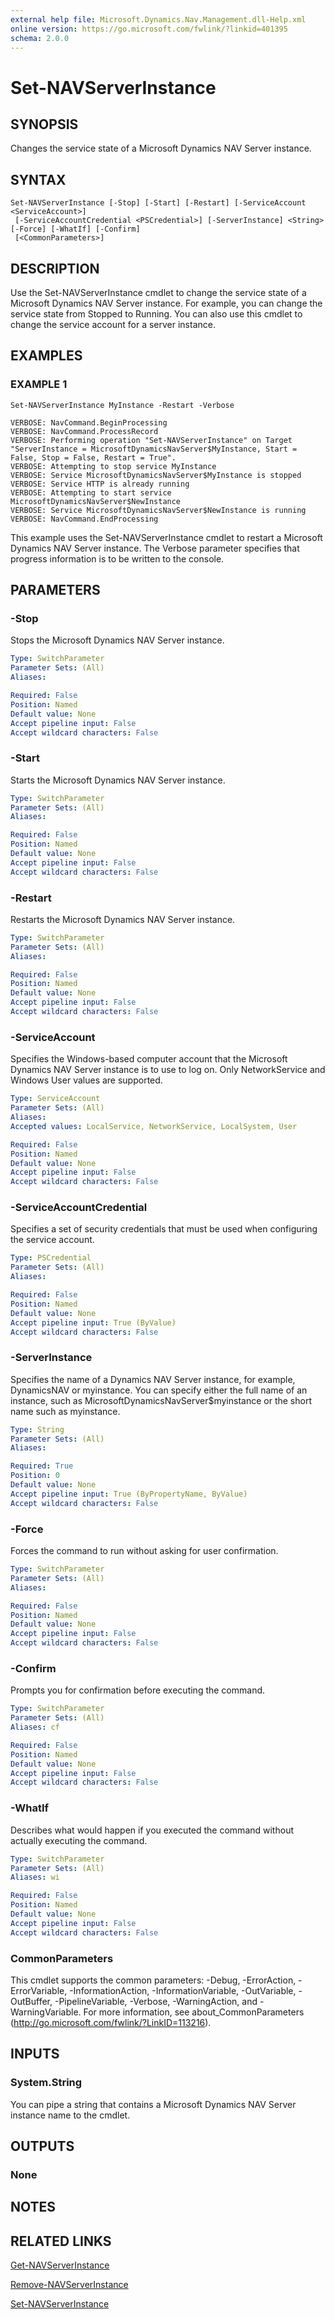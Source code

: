 ```yaml
---
external help file: Microsoft.Dynamics.Nav.Management.dll-Help.xml
online version: https://go.microsoft.com/fwlink/?linkid=401395
schema: 2.0.0
---
```


# Set-NAVServerInstance

## SYNOPSIS
Changes the service state of a Microsoft Dynamics NAV Server instance.

## SYNTAX

```
Set-NAVServerInstance [-Stop] [-Start] [-Restart] [-ServiceAccount <ServiceAccount>]
 [-ServiceAccountCredential <PSCredential>] [-ServerInstance] <String> [-Force] [-WhatIf] [-Confirm]
 [<CommonParameters>]
```

## DESCRIPTION
Use the Set-NAVServerInstance cmdlet to change the service state of a Microsoft Dynamics NAV Server instance.
For example, you can change the service state from Stopped to Running.
You can also use this cmdlet to change the service account for a server instance.

## EXAMPLES

### EXAMPLE 1
```
Set-NAVServerInstance MyInstance -Restart -Verbose

VERBOSE: NavCommand.BeginProcessing
VERBOSE: NavCommand.ProcessRecord
VERBOSE: Performing operation "Set-NAVServerInstance" on Target "ServerInstance = MicrosoftDynamicsNavServer$MyInstance, Start = False, Stop = False, Restart = True".
VERBOSE: Attempting to stop service MyInstance
VERBOSE: Service MicrosoftDynamicsNavServer$MyInstance is stopped
VERBOSE: Service HTTP is already running
VERBOSE: Attempting to start service MicrosoftDynamicsNavServer$NewInstance
VERBOSE: Service MicrosoftDynamicsNavServer$NewInstance is running
VERBOSE: NavCommand.EndProcessing
```

This example uses the Set-NAVServerInstance cmdlet to restart a Microsoft Dynamics NAV Server instance.
The Verbose parameter specifies that progress information is to be written to the console.

## PARAMETERS

### -Stop
Stops the Microsoft Dynamics NAV Server instance.

```yaml
Type: SwitchParameter
Parameter Sets: (All)
Aliases: 

Required: False
Position: Named
Default value: None
Accept pipeline input: False
Accept wildcard characters: False
```

### -Start
Starts the Microsoft Dynamics NAV Server instance.

```yaml
Type: SwitchParameter
Parameter Sets: (All)
Aliases: 

Required: False
Position: Named
Default value: None
Accept pipeline input: False
Accept wildcard characters: False
```

### -Restart
Restarts the Microsoft Dynamics NAV Server instance.

```yaml
Type: SwitchParameter
Parameter Sets: (All)
Aliases: 

Required: False
Position: Named
Default value: None
Accept pipeline input: False
Accept wildcard characters: False
```

### -ServiceAccount
Specifies the Windows-based computer account that the Microsoft Dynamics NAV Server instance is to use to log on.
Only NetworkService and Windows User values are supported.

```yaml
Type: ServiceAccount
Parameter Sets: (All)
Aliases: 
Accepted values: LocalService, NetworkService, LocalSystem, User

Required: False
Position: Named
Default value: None
Accept pipeline input: False
Accept wildcard characters: False
```

### -ServiceAccountCredential
Specifies a set of security credentials that must be used when configuring the service account.

```yaml
Type: PSCredential
Parameter Sets: (All)
Aliases: 

Required: False
Position: Named
Default value: None
Accept pipeline input: True (ByValue)
Accept wildcard characters: False
```

### -ServerInstance
Specifies the name of a Dynamics NAV Server instance, for example, DynamicsNAV or myinstance.
You can specify either the full name of an instance, such as MicrosoftDynamicsNavServer$myinstance or the short name such as myinstance.

```yaml
Type: String
Parameter Sets: (All)
Aliases: 

Required: True
Position: 0
Default value: None
Accept pipeline input: True (ByPropertyName, ByValue)
Accept wildcard characters: False
```

### -Force
Forces the command to run without asking for user confirmation.

```yaml
Type: SwitchParameter
Parameter Sets: (All)
Aliases: 

Required: False
Position: Named
Default value: None
Accept pipeline input: False
Accept wildcard characters: False
```

### -Confirm
Prompts you for confirmation before executing the command.

```yaml
Type: SwitchParameter
Parameter Sets: (All)
Aliases: cf

Required: False
Position: Named
Default value: None
Accept pipeline input: False
Accept wildcard characters: False
```

### -WhatIf
Describes what would happen if you executed the command without actually executing the command.

```yaml
Type: SwitchParameter
Parameter Sets: (All)
Aliases: wi

Required: False
Position: Named
Default value: None
Accept pipeline input: False
Accept wildcard characters: False
```

### CommonParameters
This cmdlet supports the common parameters: -Debug, -ErrorAction, -ErrorVariable, -InformationAction, -InformationVariable, -OutVariable, -OutBuffer, -PipelineVariable, -Verbose, -WarningAction, and -WarningVariable. For more information, see about_CommonParameters (http://go.microsoft.com/fwlink/?LinkID=113216).

## INPUTS

### System.String
You can pipe a string that contains a Microsoft Dynamics NAV Server instance name to the cmdlet.

## OUTPUTS

### None

## NOTES

## RELATED LINKS

[Get-NAVServerInstance](Get-NAVServerInstance.md)

[Remove-NAVServerInstance](Remove-NAVServerInstance.md)

[Set-NAVServerInstance](Set-NAVServerInstance.md)
